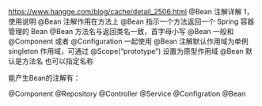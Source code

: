 https://www.hangge.com/blog/cache/detail_2506.html
@Bean 注解详解
1，使用说明
@Bean 注解作用在方法上
@Bean 指示一个方法返回一个 Spring 容器管理的 Bean
@Bean 方法名与返回类名一致，首字母小写
@Bean 一般和 @Component 或者 @Configuration 一起使用
@Bean 注解默认作用域为单例 singleton 作用域，可通过 @Scope(“prototype”) 设置为原型作用域
@Bean 默认是方法名 也可以指定名称

能产生Bean的注解有：

@Component
@Repository
@Controller
@Service
@Configration
@Bean
